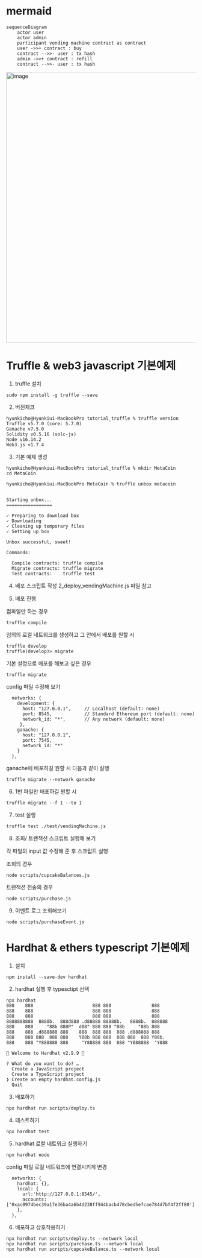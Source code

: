 # mermaid

```
sequenceDiagram
    actor user
    actor admin
    participant vending machine contract as contract
    user ->>+ contract : buy
    contract -->>- user : tx hash
    admin ->>+ contract : refill
    contract -->>- user : tx hash
```
<img width="718" alt="image" src="https://user-images.githubusercontent.com/35443121/210163061-3f0849b5-f6ef-4271-9128-a60f0a3e5add.png">

# Truffle & web3 javascript 기본예제

1. truffle 설치

```
sudo npm install -g truffle --save
```

2. 버전체크
```
hyunkicho@Hyunkiui-MacBookPro tutorial_truffle % truffle version                   
Truffle v5.7.0 (core: 5.7.0)
Ganache v7.5.0
Solidity v0.5.16 (solc-js)
Node v16.14.2
Web3.js v1.7.4
```

3. 기본 예제 생성

```
hyunkicho@Hyunkiui-MacBookPro tutorial_truffle % mkdir MetaCoin
cd MetaCoin

hyunkicho@Hyunkiui-MacBookPro MetaCoin % truffle unbox metacoin


Starting unbox...
=================

✓ Preparing to download box
✓ Downloading
✓ Cleaning up temporary files
✓ Setting up box

Unbox successful, sweet!

Commands:

  Compile contracts: truffle compile
  Migrate contracts: truffle migrate
  Test contracts:    truffle test
```

4. 배포 스크립트 작성
2_deploy_vendingMachine.js 파일 참고

5. 배포 진행

컴파일만 하는 경우
```
truffle compile
```

임의의 로컬 네트워크를 생성하고 그 안에서 배포를 원할 시
```
truffle develop
truffle(develop)> migrate
```

기본 설정으로 배포를 해보고 싶은 경우
```
truffle migrate
```

config 파일 수정해 보기
```
  networks: {
    development: {
      host: "127.0.0.1",     // Localhost (default: none)
      port: 8545,            // Standard Ethereum port (default: none)
      network_id: "*",       // Any network (default: none)
     },
    ganache: {
      host: "127.0.0.1",
      port: 7545,
      network_id: "*"
    }
  },
```

ganache에 배포하길 원할 시 다음과 같이 실행
```
truffle migrate --network ganache
```

6. 1번 파일만 배포하길 원할 시
```
truffle migrate --f 1 --to 1
```

7. test 실행
```
truffle test ./test/vendingMachine.js
```

8. 조회/ 트랜잭션 스크립트 실행해 보기

각 파일의 input 값 수정해 준 후 스크립트 실행

조회의 경우
```
node scripts/cupcakeBalances.js 
```

트랜잭션 전송의 경우
```
node scripts/purchase.js
```

9. 이벤트 로그 조회해보기

```
node scripts/purchaseEvent.js 
```

# Hardhat & ethers typescript 기본예제

1. 설치
```
npm install --save-dev hardhat
```

2. hardhat 실행 후 typesctipt 선택

```
npx hardhat
888    888                      888 888               888
888    888                      888 888               888
888    888                      888 888               888
8888888888  8888b.  888d888 .d88888 88888b.   8888b.  888888
888    888     "88b 888P"  d88" 888 888 "88b     "88b 888
888    888 .d888888 888    888  888 888  888 .d888888 888
888    888 888  888 888    Y88b 888 888  888 888  888 Y88b.
888    888 "Y888888 888     "Y88888 888  888 "Y888888  "Y888

👷 Welcome to Hardhat v2.9.9 👷‍

? What do you want to do? …
  Create a JavaScript project
  Create a TypeScript project
❯ Create an empty hardhat.config.js
  Quit
```

3. 배포하기
```
npx hardhat run scripts/deploy.ts
```

4. 테스트하기
```
npx hardhat test
```

5. hardhat 로컬 네트워크 실행하기
```
npx hardhat node
```
config 파일 로컬 네트워크에 연결시키게 변경
```
  networks: {
    hardhat: {},
    local: {
      url:'http://127.0.0.1:8545/',
      accounts: ['0xac0974bec39a17e36ba4a6b4d238ff944bacb478cbed5efcae784d7bf4f2ff80']
    },
  },
```


6. 배포하고 상호작용하기
```
npx hardhat run scripts/deploy.ts --network local
npx hardhat run scripts/purchase.ts --network local
npx hardhat run scripts/cupcakeBalance.ts --network local
```